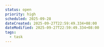 ```yaml
---
status: open
priority: high
scheduled: 2025-09-28
dateCreated: 2025-09-27T22:59:49.334+08:00
dateModified: 2025-09-27T22:59:49.334+08:00
tags:
  - task
---
```


